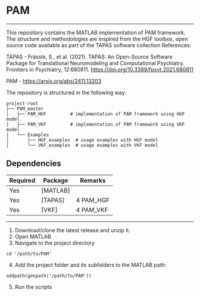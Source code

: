 # PAM 

---

This repository contains the MATLAB implementation of PAM framework. The structure and methodologies are inspired from the HGF toolbox, open source code available as part of the TAPAS software collection
References:

TAPAS - Frässle, S., et al. (2021). TAPAS: An Open-Source Software Package for
Translational Neuromodeling and Computational Psychiatry. Frontiers in
Psychiatry, 12:680811. https://doi.org/10.3389/fpsyt.2021.680811

PAM - https://arxiv.org/abs/2411.13203

The repository is structured in the following way:

```
project-root
├── PAM_master
│   ├── PAM_HGF         # implementation of PAM framework using HGF model
│   ├── PAM_VKF         # implementation of PAM framework using VKF model
│   └── Examples
│       ├── HGF_examples  # usage examples with HGF model
│       └── VKF_examples  # usage examples with VKF model
```


## Dependencies 

| Required | Package           | Remarks         |
| ---------|-------------------|-----------------|
| Yes      | [MATLAB]          |                 |
| Yes      | [TAPAS]           | 4 PAM_HGF       |
| Yes      | [VKF]             | 4 PAM_VKF       |

----

1. Download/clone the latest release and unzip it.
2. Open MATLAB
3. Navigate to the project directory
```
cd '/path/to/PAM'
```
4. Add the project folder and its subfolders to the MATLAB path:
```
addpath(genpath('/path/to/PAM'))
```
5. Run the scripts 
